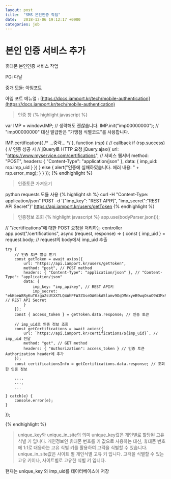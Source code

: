 ```yaml
---
layout: post
title:  "SMS 본인인증 작업"
date:   2018-12-06 19:12:17 +0900
categories: job
---
```


# 본인 인증 서비스 추가

휴대폰 본인인증 서비스 작업

PG: 다날

중개 모듈: 아임포트

아임 포트 메뉴얼 : [https://docs.iamport.kr/tech/mobile-authentication](https://docs.iamport.kr/tech/mobile-authentication)

>인증 창
{% highlight javascript  %}

var IMP = window.IMP; // 생략해도 괜찮습니다.
IMP.init("imp00000000"); // "imp00000000" 대신 발급받은 "가맹점 식별코드"를 사용합니다.

IMP.certification({
    /* ...중략... */
}, function (rsp) { // callback
    if (rsp.success) { // 인증 성공 시
        // jQuery로 HTTP 요청
        jQuery.ajax({
            url: "https://www.myservice.com/certifications", // 서비스 웹서버
            method: "POST",
            headers: { "Content-Type": "application/json" },
            data: { imp_uid: rsp.imp_uid }
        })
    } else {
        alert("인증에 실패하였습니다. 에러 내용: " +  rsp.error_msg);
    }
}
});
{% endhighlight %}

>인증토큰 가져오기

python requests 모듈 사용
{% highlight sh %}
curl -H "Content-Type: application/json"
    POST -d '{"imp_key": "REST API키", "imp_secret":"REST API Secret"}'
    https://api.iamport.kr/users/getToken
{% endhighlight %}



>인증정보 조회
{% highlight javascript  %}
app.use(bodyParser.json());

// "/certifications"에 대한 POST 요청을 처리하는 controller
app.post("/certifications", async (request, response) => {
    const { imp_uid } = request.body; // request의 body에서 imp_uid 추출

    try {
        // 인증 토큰 발급 받기
        const getToken = await axios({
            url: "https://api.iamport.kr/users/getToken",
            method: "post", // POST method
            headers: { "Content-Type": "application/json" }, // "Content-Type": "application/json"
            data: {
                imp_key: "imp_apikey", // REST API키
                imp_secret: "ekKoeW8RyKuT0zgaZsUtXXTLQ4AhPFW3ZGseDA6bkA5lamv9OqDMnxyeB9wqOsuO9W3Mx9YSJ4dTqJ3f" // REST API Secret
            }
        });
        const { access_token } = getToken.data.response; // 인증 토큰

        // imp_uid로 인증 정보 조회
        const getCertifications = await axios({
            url: `https://api.iamport.kr/certifications/${imp_uid}`, // imp_uid 전달
            method: "get", // GET method
            headers: { "Authorization": access_token } // 인증 토큰 Authorization header에 추가
        });
        const certificationsInfo = getCertifications.data.response; // 조회한 인증 정보

        ...,
        ...,
        ...

    } catch(e) {
        console.error(e);
    }
});

{% endhighlight %}

>unique_key와 unique_in_site의 의미
unique_key값은 개인별로 할당된 고유 식별 키 입니다. 개인정보인 휴대폰 번호를 키 값으로 사용하는 대신, 휴대폰 번호에 1:1로 대응하는 고유 식별 키를 활용하여 고객을 식별할 수 있습니다.
unique_in_site값은 사이트 별 개인식별 고유 키 입니다. 고객을 식별할 수 있는 고유 키이나, 사이트별로 고유한 식별 키 입니다.

현재는 unique_key 와 imp_uid를 데이터베이스에 저장